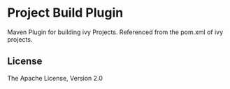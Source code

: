 # Project Build Plugin
Maven Plugin for building ivy Projects. Referenced from the pom.xml of ivy projects.

## License
The Apache License, Version 2.0

